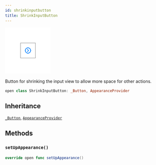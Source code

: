 ```yaml
---
id: shrinkinputbutton 
title: ShrinkInputButton
--- 
```

![ShrinkInputButton](../../../../../assets/ShrinkInputButton_documentation.default-light.png)

Button for shrinking the input view to allow more space for other actions.

``` swift
open class ShrinkInputButton: _Button, AppearanceProvider 
```

## Inheritance

[`_Button`](../_Button), [`AppearanceProvider`](../../Utils/AppearanceProvider)

## Methods

### `setUpAppearance()`

``` swift
override open func setUpAppearance() 
```

